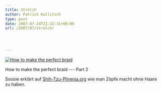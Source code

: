 ```yaml
---
title: Strolch
author: Patrick Kollitsch
type: post
date: 2007-07-24T21:32:31+00:00
url: /2007/07/strolch/




---
```

<div class="flickr">
  <a href="http://www.flickr.com/photos/schreibblogade/893896543/" title="How to make the perfect braid - Part 2"><img src="//farm2.static.flickr.com/1206/893896543_5c2bf68126.jpg" alt="How to make the perfect braid" /></a></p> 
  
  <p>
    How to make the perfect braid --- Part 2
  </p>
</div>

Soosie erklärt auf [Shih-Tzu-Phrenia.org][1] wie man Zöpfe macht ohne Haare zu haben.

 [1]: http://shih-tzu-phrenia.org/blog/40/how-to-make-the-perfect-braid-for-a-shih-tzu
